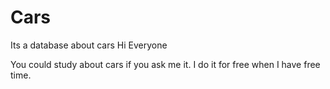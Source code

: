 # Cars
Its a database about cars
Hi Everyone

You could study about cars if you ask me it.
I do it for free when I have free time.
